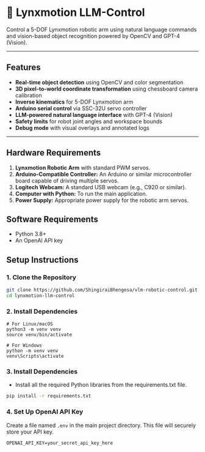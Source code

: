 # 🦾 Lynxmotion LLM-Control

Control a 5-DOF Lynxmotion robotic arm using natural language commands and vision-based object recognition powered by OpenCV and GPT-4 (Vision).

---

## Features

- **Real-time object detection** using OpenCV and color segmentation
- **3D pixel-to-world coordinate transformation** using chessboard camera calibration
- **Inverse kinematics** for 5-DOF Lynxmotion arm
- **Arduino serial control** via SSC-32U servo controller
- **LLM-powered natural language interface** with GPT-4 (Vision)
- **Safety limits** for robot joint angles and workspace bounds
- **Debug mode** with visual overlays and annotated logs

---
## Hardware Requirements

1.  **Lynxmotion Robotic Arm** with standard PWM servos.
2.  **Arduino-Compatible Controller:** An Arduino or similar microcontroller board capable of driving multiple servos.
3.  **Logitech Webcam:** A standard USB webcam (e.g., C920 or similar).
4.  **Computer with Python:** To run the main application.
5.  **Power Supply:** Appropriate power supply for the robotic arm servos.

## Software Requirements

-   Python 3.8+
-   An OpenAI API key

## Setup Instructions

### 1. Clone the Repository

```bash
git clone https://github.com/ShingiraiBhengesa/vlm-robotic-control.git
cd lynxmotion-llm-control
```
### 2. Install Dependencies

```
# For Linux/macOS
python3 -m venv venv
source venv/bin/activate

# For Windows
python -m venv venv
venv\Scripts\activate

```

### 3. Install Dependencies

-  Install all the required Python libraries from the requirements.txt file.

```bash
pip install -r requirements.txt
```

### 4. Set Up OpenAI API Key

Create a file named ```.env``` in the main project directory. This file will securely store your API key.

```
OPENAI_API_KEY=your_secret_api_key_here
```


